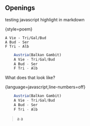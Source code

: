 ## Openings

testing javascript highlight in markdown 

{style=poem}
~~~~~~
A Vie - Tri/Gal/Bud  
A Bud - Ser  
F Tri - Alb  
~~~~~~

```javascript
    Austria(Balkan Gambit)
    A Vie - Tri/Gal/Bud  
    A Bud - Ser  
    F Tri - Alb  
```

What does that look like? 

{language=javascript,line-numbers=off}
```javascript
    Austria(Balkan Gambit)
    A Vie - Tri/Gal/Bud  
    A Bud - Ser  
    F Tri - Alb  
```

>a
>a